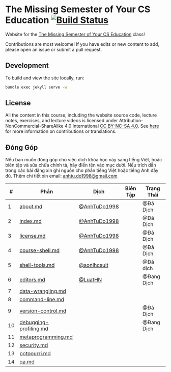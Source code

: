 # The Missing Semester of Your CS Education [![Build Status](https://github.com/missing-semester/missing-semester/workflows/CI/badge.svg)](https://github.com/missing-semester/missing-semester/actions?query=workflow%3ACI)


Website for the [The Missing Semester of Your CS Education](https://missing.csail.mit.edu/) class!

Contributions are most welcome! If you have edits or new content to add, please
open an issue or submit a pull request.

## Development

To build and view the site locally, run:

```bash
bundle exec jekyll serve -w
```

## License

All the content in this course, including the website source code, lecture notes, exercises, and lecture videos is licensed under Attribution-NonCommercial-ShareAlike 4.0 International [CC BY-NC-SA 4.0](https://creativecommons.org/licenses/by-nc-sa/4.0/). See [here](https://missing.csail.mit.edu/license) for more information on contributions or translations.

## Đóng Góp 

Nếu bạn muốn đóng góp cho việc dịch khóa học này sang tiếng Việt, hoặc biên tập và sửa chữa chính tả, hãy điền tên vào mục dưới.
Nếu trích dẫn trong các bài đăng xin ghi nguồn cho phần tiếng Việt hoặc tiếng Anh đầy đủ.
Thêm chi tiết xin email: anhtu.do1998@gmail.com

| # | Phần                      | Dịch                                           | Biên Tập | Trạng Thái |
|---|---------------------------|------------------------------------------------|----------|------------|
| 1 | [about.md](https://missing-semester-vn.github.io/about/) | [@AnhTuDo1998](https://github.com/AnhTuDo1998)|| @Đã Dịch      |
| 2 | [index.md](https://missing-semester-vn.github.io/)|[@AnhTuDo1998](https://github.com/AnhTuDo1998) || @Đã Dịch      |
| 3 | [license.md](https://missing-semester-vn.github.io/license/)| [@AnhTuDo1998](https://github.com/AnhTuDo1998) || @Đã Dịch      |
| 4 | [course-shell.md](https://missing-semester-vn.github.io/2020/course-shell/)|[@AnhTuDo1998](https://github.com/AnhTuDo1998)||@Đã Dịch|
| 5 | [shell-tools.md](https://missing-semester-vn.github.io/2020/shell-tools/)|[@sonlhcsuit](https://github.com/sonlhcsuit)||@Đã dịch|
| 6 | [editors.md](https://missing-semester-vn.github.io/2020/editors/)| [@LuatHN](https://github.com/luathn) ||@Đang Dịch|
| 7 | [data-wrangling.md](https://missing-semester-vn.github.io/2020/data-wrangling/)||||
| 8 | [command-line.md](https://missing-semester-vn.github.io/2020/command-line/)||||
| 9 | [version-control.md](https://missing-semester-vn.github.io/2020/version-control/)|||@Đã Dịch|
| 10| [debugging-profiling.md](https://missing-semester-vn.github.io/2020/debugging-profiling/)|||@Đang Dịch|
| 11| [metaprogramming.md](https://missing-semester-vn.github.io/2020/metaprogramming/)||||
| 12| [security.md](https://missing-semester-vn.github.io/2020/security/)||||
| 13| [potpourri.md](https://missing-semester-vn.github.io/2020/potpourri/)||||
| 14| [qa.md](https://missing-semester-vn.github.io/2020/qa/)||||
